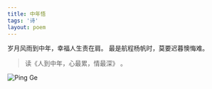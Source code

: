```yaml
---
title: 中年悟
tags: '诗'
layout: poem
---
```


岁月风雨到中年，幸福人生责在肩。
最是航程杨帆时，莫要迟暮懊悔难。

<blockquote class="text-left inline-block">
读《人到中年，心最累，情最深》 。
</blockquote>

![Ping Ge](for_posts/ping-ge.jpg)
